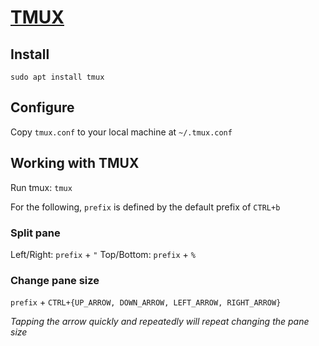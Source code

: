 # [TMUX](https://github.com/tmux/tmux/wiki)

## Install
`sudo apt install tmux`

## Configure
Copy `tmux.conf` to your local machine at `~/.tmux.conf`

## Working with TMUX

Run tmux: `tmux`

For the following, `prefix` is defined by the default prefix of `CTRL+b`

### Split pane
Left/Right: `prefix` + `"`
Top/Bottom: `prefix` + `%`

### Change pane size
`prefix` + `CTRL+{UP_ARROW, DOWN_ARROW, LEFT_ARROW, RIGHT_ARROW}`

*Tapping the arrow quickly and repeatedly will repeat changing the pane size*


